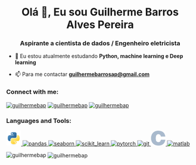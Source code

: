 <h1 align="center">Olá 👋, Eu sou Guilherme Barros Alves Pereira</h1>
<h3 align="center">Aspirante a cientista de dados / Engenheiro eletricista</h3>

- 🌱 Eu estou atualmente estudando **Python, machine learning e Deep learning**

- 📫 Para me contactar **guilhermebarrosap@gmail.com**

<h3 align="left">Connect with me:</h3>
<p align="left">
<a href="https://linkedin.com/in/guilhermebap" target="blank"><img align="center" src="https://image.flaticon.com/icons/png/512/174/174857.png" alt="guilhermebap" height="30" width="40" /></a>
<a href="https://kaggle.com/guilhermebap" target="blank"><img align="center" src="https://cdn4.iconfinder.com/data/icons/logos-and-brands/512/189_Kaggle_logo_logos-512.png" alt="guilhermebap" height="30" width="40" /></a>
<a href="https://instagram.com/guilhermebap" target="blank"><img align="center" src="https://logodownload.org/wp-content/uploads/2017/04/instagram-logo-6.png" alt="guilhermebap" height="30" width="40" /></a>
</p>

<h3 align="left">Languages and Tools:</h3>
<p align="left">
<a href="https://www.python.org" target="_blank"> <img src="https://raw.githubusercontent.com/devicons/devicon/master/icons/python/python-original.svg" alt="python" width="40" height="40"/> </a> 
<a href="https://pandas.pydata.org" target="_blank"> <img src="https://upload.wikimedia.org/wikipedia/commons/thumb/e/ed/Pandas_logo.svg/1200px-Pandas_logo.svg.png" alt="pandas" width="40" height="40"/> </a>
<a href="https://seaborn.pydata.org/index.html" target="_blank"> <img src="https://seaborn.pydata.org/_images/logo-tall-lightbg.svg" alt="seaborn" width="40" height="40"/> </a>
<a href="https://scikit-learn.org/" target="_blank"> <img src="https://upload.wikimedia.org/wikipedia/commons/0/05/Scikit_learn_logo_small.svg" alt="scikit_learn" width="40" height="40"/> </a>
<a href="https://pytorch.org/" target="_blank"> <img src="https://www.vectorlogo.zone/logos/pytorch/pytorch-icon.svg" alt="pytorch" width="40" height="40"/> </a> 
<a href="https://git-scm.com/" target="_blank"> <img src="https://www.vectorlogo.zone/logos/git-scm/git-scm-icon.svg" alt="git" width="40" height="40"/> </a> 
<a href="https://www.cprogramming.com/" target="_blank"> <img src="https://raw.githubusercontent.com/devicons/devicon/master/icons/c/c-original.svg" alt="c" width="40" height="40"/> </a> 
<a href="https://www.mathworks.com/" target="_blank"> <img src="https://banner2.cleanpng.com/20180703/yrf/kisspng-matlab-simulink-signal-processing-programming-lang-cube-island-online-survival-3d-5b3b394d2f1946.2068935715306079491929.jpg" alt="matlab" width="40" height="40"/> </a> 
</p>

<p><img align="left" src="https://github-readme-stats.vercel.app/api/top-langs?username=guilhermebap&show_icons=true&theme=dracula&locale=en&layout=compact" alt="guilhermebap" /></p>

<p>&nbsp;<img align="center" src="https://github-readme-stats.vercel.app/api?username=guilhermebap&show_icons=true&locale=en" alt="guilhermebap" /></p>
